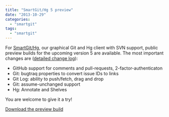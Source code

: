```yaml
---
title: "SmartGit/Hg 5 preview"
date: "2013-10-29"
categories: 
  - "smartgit"
tags: 
  - "smartgit"
---
```


For [SmartGit/Hg](http://www.syntevo.com/smartgithg/), our graphical Git and Hg client with SVN support, public preview builds for the upcoming version 5 are available. The most important changes are ([detailed change log](http://www.syntevo.com/smartgithg/changelog-eap.txt)):

- GitHub support for comments and pull-requests, 2-factor-authenticaton
- Git: bugtraq properties to convert issue IDs to links
- Git Log: ability to push/fetch, drag and drop
- Git: assume-unchanged support
- Hg: Annotate and Shelves

You are welcome to give it a try!

[Download the preview build](http://www.syntevo.com/smartgithg/early-access)
